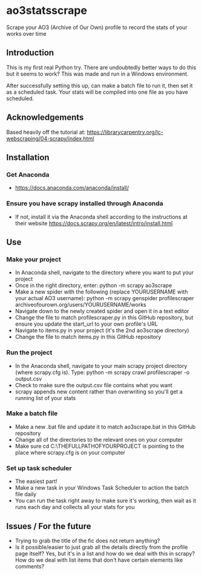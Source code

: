 # ao3statsscrape
Scrape your AO3 (Archive of Our Own) profile to record the stats of your works over time
## Introduction
This is my first real Python try. There are undoubtedly better ways to do this but it seems to work? This was made and run in a Windows environment.

After successfully setting this up, can make a batch file to run it, then set it as a scheduled task. Your stats will be compiled into one file as you have scheduled.
## Acknowledgements
Based heavily off the tutorial at: https://librarycarpentry.org/lc-webscraping/04-scrapy/index.html
## Installation
### Get Anaconda
* https://docs.anaconda.com/anaconda/install/
### Ensure you have scrapy installed through Anaconda
* If not, install it via the Anaconda shell according to the instructions at their website https://docs.scrapy.org/en/latest/intro/install.html
## Use
### Make your project
* In Anaconda shell, navigate to the directory where you want to put your project
* Once in the right directory, enter: python -m scrapy ao3scrape
* Make a new spider with the following (replace YOURUSERNAME with your actual AO3 username): python -m scrapy genspider profilescraper archiveofourown.org/users/YOURUSERNAME/works
* Navigate down to the newly created spider and open it in a text editor
* Change the file to match profilescraper.py in this GitHub repository, but ensure you update the start_url to your own profile's URL
* Navigate to items.py in your project (it's the 2nd ao3scrape directory)
* Change the file to match items.py in this GitHub repository
### Run the project
* In the Anaconda shell, navigate to your main scrapy project directory (where scrapy.cfg is). Type: python -m scrapy crawl profilescraper -o output.csv
* Check to make sure the output.csv file contains what you want
* scrapy appends new content rather than overwriting so you'll get a running list of your stats
### Make a batch file
* Make a new .bat file and update it to match ao3scrape.bat in this GitHub repository
* Change all of the directories to the relevant ones on your computer
* Make sure cd C:\THEFULLPATHOFYOURPROJECT is pointing to the place where scrapy.cfg is on your computer
### Set up task scheduler
* The easiest part!
* Make a new task in your Windows Task Scheduler to action the batch file daily
* You can run the task right away to make sure it's working, then wait as it runs each day and collects all your stats for you
## Issues / For the future
* Trying to grab the title of the fic does not return anything?
* Is it possible/easier to just grab all the details directly from the profile page itself? Yes, but it's in a list and how do we deal with this in scrapy? How do we deal with list items that don't have certain elements like comments?
